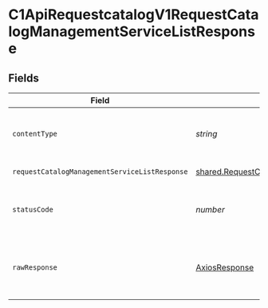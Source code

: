 # C1ApiRequestcatalogV1RequestCatalogManagementServiceListResponse


## Fields

| Field                                                                                                                    | Type                                                                                                                     | Required                                                                                                                 | Description                                                                                                              |
| ------------------------------------------------------------------------------------------------------------------------ | ------------------------------------------------------------------------------------------------------------------------ | ------------------------------------------------------------------------------------------------------------------------ | ------------------------------------------------------------------------------------------------------------------------ |
| `contentType`                                                                                                            | *string*                                                                                                                 | :heavy_check_mark:                                                                                                       | HTTP response content type for this operation                                                                            |
| `requestCatalogManagementServiceListResponse`                                                                            | [shared.RequestCatalogManagementServiceListResponse](../../models/shared/requestcatalogmanagementservicelistresponse.md) | :heavy_minus_sign:                                                                                                       | Successful response                                                                                                      |
| `statusCode`                                                                                                             | *number*                                                                                                                 | :heavy_check_mark:                                                                                                       | HTTP response status code for this operation                                                                             |
| `rawResponse`                                                                                                            | [AxiosResponse](https://axios-http.com/docs/res_schema)                                                                  | :heavy_minus_sign:                                                                                                       | Raw HTTP response; suitable for custom response parsing                                                                  |